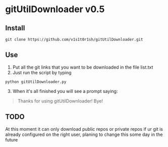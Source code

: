 # gitUtilDownloader v0.5

## Install
```
git clone https://github.com/v1s1t0r1sh/gitUtilDownloader.git
```
## Use
1. Put all the git links that you want to be downloaded in the file list.txt
2. Just run the script by typing
```
python gitUtilDownloader.py
```
3. When it's all finished you will see a prompt saying:
> Thanks for using gitUtilDownloader! Bye!

## TODO
At this moment it can only download public repos or private repos if ur git is already configured on the right user, planing to change this some day in the future 
